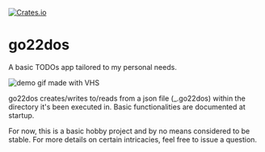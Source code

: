 [![Crates.io](https://img.shields.io/crates/v/:go22dos)](https://crates.io/crates/go22dos)
# go22dos

A basic TODOs app tailored to my personal needs.

![demo gif made with VHS](https://vhs.charm.sh/vhs-72870hNlCUrrriaMALbXht.gif)

go22dos creates/writes to/reads from a json file (_.go22dos) within the
directory it's been executed in. Basic functionalities are documented at
startup.

For now, this is a basic hobby project and by no means considered to be stable.
For more details on certain intricacies, feel free to issue a question.
